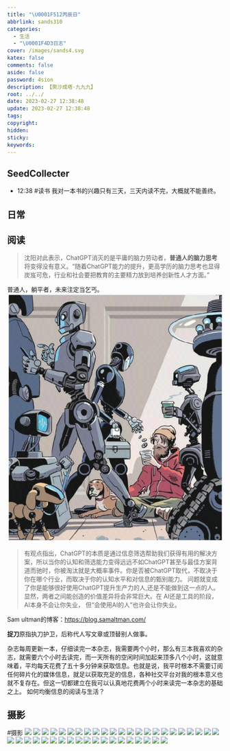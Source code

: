 ```yaml
---
title: "\U0001F512丙辰日"
abbrlink: sands310
categories:
  - 生活
  - "\U0001F4D3日志"
cover: /images/sands4.svg
katex: false
comments: false
aside: false
password: 4sion
description: 【聚沙成塔·九九九】
root: ../../
date: 2023-02-27 12:38:48
update: 2023-02-27 12:38:48
tags:
copyright:
hidden:
sticky:
keywords:
---
```


## SeedCollecter
- 12:38 #读书 我对一本书的兴趣只有三天，三天内读不完，大概就不能善终。

## 日常
## 阅读
> 沈阳对此表示，ChatGPT消灭的是平庸的脑力劳动者，**普通人的脑力思考**将变得没有意义。“随着ChatGPT能力的提升，更高学历的脑力思考也显得炭岌可危，行业和社会要把教育的主要精力放到培养创新性人才方面。”

普通人，躺平者，未来注定当乞丐。
![《纽约客》杂志封面，提出了“未来会是AI工作，人类躺平？”这样的天问。](../../../images/20230102/Screenshot_2023-02-27-15-08-01-827_cn.com.bookan-edit.jpg)

> 有观点指出，ChatGPT的本质是通过信息筛选帮助我们获得有用的解决方案，所以当你的认知和筛选能力变得远远不如ChatGPT甚至与最佳方案背道而驰时，你被淘汰就是大概率事件。你是否被ChatGPT取代，不取决于你在哪个行业，而取决于你的认知水平和对信息的甄别能力。
> 问题就变成了你是能够很好使用ChatGPT提升生产力的人,还是不能做到这一点的人。显然，两者之间能创造的价值差异将会非常巨大。在 AI还是工具的阶段，AI本身不会让你失业， 但“会使用AI的人”也许会让你失业。

Sam ultman的博客：https://blog.samaltman.com/

**捉刀**原指执刀护卫，后称代人写文章或顶替别人做事。

杂志每周更新一本，仔细读完一本杂志，我需要两个小时，那么有三本我喜欢的杂志，就需要六个小时去读完，而一天所有的空闲时间加起来顶多八个小时，这就意味着，平均每天花费了五十多分钟来获取信息。也就是说，我平时根本不需要订阅任何碎片化的媒体信息，就足以获取充足的信息，各种社交平台对我的根本意义也就不复存在。但这一切都建立在我可以认真地花费两个小时来读完一本杂志的基础之上。
如何均衡信息的阅读与生活？



## 摄影
#摄影 
<img src="https://img.500px.me/photo/dff7efb584b12a50d685e413b053d3302/22f7d948c5a7496c850b668224d81d5e.jpg!p3"  referrerPolicy="no-referrer" />
<img src="https://img.500px.me/photo/dff7efb584b12a50d685e413b053d3302/3dbb7c991b43424885e931c3642974b9.jpg!p3"  referrerPolicy="no-referrer" />
<img src="https://img.500px.me/photo/dff7efb584b12a50d685e413b053d3302/582e4e69ac0842149678801958a7cd37.jpg!p3"  referrerPolicy="no-referrer" />
<img src="https://img.500px.me/photo/dff7efb584b12a50d685e413b053d3302/9307bf1c4dab4f719332dfdb44e7362f.jpg!p3"  referrerPolicy="no-referrer" />
<img src="https://img.500px.me/photo/dff7efb584b12a50d685e413b053d3302/98fc29aa93134de4b176e039bfec30dc.jpg!p3"  referrerPolicy="no-referrer" />
<img src="https://img.500px.me/photo/dff7efb584b12a50d685e413b053d3302/339f615e997943d2b8979556e1909098.jpg!p3"  referrerPolicy="no-referrer" />
<img src="https://img.500px.me/photo/dff7efb584b12a50d685e413b053d3302/1a6ac01917d440a187a4ece0e6651925.jpg!p3"  referrerPolicy="no-referrer" />
<img src="https://img.500px.me/photo/dff7efb584b12a50d685e413b053d3302/ce38af963e9b47c6879bc7377b57e243.jpg!p3"  referrerPolicy="no-referrer" />
<img src="https://img.500px.me/photo/dff7efb584b12a50d685e413b053d3302/6e211d6a6162492da41d0e394bcbc77e.jpg!p3"  referrerPolicy="no-referrer" />
<img src="https://img.500px.me/photo/dff7efb584b12a50d685e413b053d3302/943bc2364b7d4f69924ec6d8e85f22e9.jpg!p3"  referrerPolicy="no-referrer" />
<img src="https://img.500px.me/photo/dff7efb584b12a50d685e413b053d3302/7678a9e61efe4f5385f15a5063d73644.jpg!p3"  referrerPolicy="no-referrer" />
<img src="https://img.500px.me/photo/dff7efb584b12a50d685e413b053d3302/4995faffb0b7431b813c90dd102ac428.jpg!p3"  referrerPolicy="no-referrer" />
<img src="https://img.500px.me/photo/dff7efb584b12a50d685e413b053d3302/66e3d0827f0943a1b5fbbf71774820d8.jpg!p3"  referrerPolicy="no-referrer" />
<img src="https://img.500px.me/photo/dff7efb584b12a50d685e413b053d3302/79499a757f394279a72bb6dc60ef93a1.jpg!p3"  referrerPolicy="no-referrer" />
<img src="https://img.500px.me/photo/dff7efb584b12a50d685e413b053d3302/6ade8da8e0ed4987840292ace0f53d23.jpg!p3"  referrerPolicy="no-referrer" />
<img src="https://img.500px.me/photo/dff7efb584b12a50d685e413b053d3302/19961c9312ac48159d54532e07ed7342.jpg!p3"  referrerPolicy="no-referrer" />
<img src="https://img.500px.me/photo/dff7efb584b12a50d685e413b053d3302/abde53e1a4d34ce8aebd13e69d38aa76.jpg!p3"  referrerPolicy="no-referrer" />
<img src="https://img.500px.me/photo/dff7efb584b12a50d685e413b053d3302/218aac2ae37945f6aec77e9a1d78c2e4.jpg!p3"  referrerPolicy="no-referrer" />
<img src="https://img.500px.me/photo/dff7efb584b12a50d685e413b053d3302/0d322e6c6bba436086d0cc991c006517.jpg!p3"  referrerPolicy="no-referrer" />
<img src="https://img.500px.me/photo/dff7efb584b12a50d685e413b053d3302/5ec5f7b240c142d89911c84b73a8c042.jpg!p3"  referrerPolicy="no-referrer" />
<img src="https://img.500px.me/photo/dff7efb584b12a50d685e413b053d3302/d501ec13286b4091b611fc3c2579082d.jpg!p3"  referrerPolicy="no-referrer" />
<img src="https://img.500px.me/photo/dff7efb584b12a50d685e413b053d3302/3e3ce6fd550b442fb4522664d9706ac5.jpg!p3"  referrerPolicy="no-referrer" />
<img src="https://img.500px.me/photo/dff7efb584b12a50d685e413b053d3302/4e5c77e957234ffdb31407ddf77b8f63.jpg!p3"  referrerPolicy="no-referrer" />
<img src="https://img.500px.me/photo/dff7efb584b12a50d685e413b053d3302/9afce6f45dd4493695142abddf7bbe98.jpg!p3"  referrerPolicy="no-referrer" />
<img src="https://img.500px.me/photo/dff7efb584b12a50d685e413b053d3302/1a13091312cc421da1117c75167b8cf5.jpg!p3"  referrerPolicy="no-referrer" />
<img src="https://img.500px.me/photo/dff7efb584b12a50d685e413b053d3302/51ffc140e3d5407cba3d9eabebe4aca3.jpg!p3"  referrerPolicy="no-referrer" />
<img src="https://img.500px.me/photo/dff7efb584b12a50d685e413b053d3302/5171a4eeab92470989e66faaa0c9ef67.jpg!p3"  referrerPolicy="no-referrer" />
<img src="https://img.500px.me/photo/dff7efb584b12a50d685e413b053d3302/6c77c24f3e5b4bde95d8a2572aa5d15c.jpg!p3"  referrerPolicy="no-referrer" />
<img src="https://img.500px.me/photo/dff7efb584b12a50d685e413b053d3302/f4078fbf898c4b1cae69b45d7049acea.jpg!p3"  referrerPolicy="no-referrer" />
<img src="https://img.500px.me/photo/dff7efb584b12a50d685e413b053d3302/5585aa8959c042aaa31dc205f5b9161e.jpg!p3"  referrerPolicy="no-referrer" />
<img src="https://img.500px.me/photo/dff7efb584b12a50d685e413b053d3302/f8045b8432384bac9d4439fa52e42346.jpg!p3"  referrerPolicy="no-referrer" />
<img src="https://img.500px.me/photo/dff7efb584b12a50d685e413b053d3302/7ff2cb36d8064cf585b8fcc1c4a5d322.jpg!p3"  referrerPolicy="no-referrer" />
<img src="https://img.500px.me/photo/dff7efb584b12a50d685e413b053d3302/9d6328feda254dbabf825803da34b1c6.jpg!p3"  referrerPolicy="no-referrer" />
<img src="https://img.500px.me/photo/dff7efb584b12a50d685e413b053d3302/7fbb6f1e415e4c368f057338632c5e95.jpg!p3"  referrerPolicy="no-referrer" />
<img src="https://img.500px.me/photo/dff7efb584b12a50d685e413b053d3302/4c2e6378200449cda566f38425d814d9.jpg!p3"  referrerPolicy="no-referrer" />
<img src="https://img.500px.me/photo/dff7efb584b12a50d685e413b053d3302/896e6f5879504e7d9bf8fd1a02475036.jpg!p3"  referrerPolicy="no-referrer" />
<img src="https://img.500px.me/photo/dff7efb584b12a50d685e413b053d3302/629879f7fc424a99a555c463d324ffb0.jpg!p3"  referrerPolicy="no-referrer" />
<img src="https://img.500px.me/photo/dff7efb584b12a50d685e413b053d3302/a7865ca1d59c44b896cb17e5bb594a66.jpg!p3"  referrerPolicy="no-referrer" />
<img src="https://img.500px.me/photo/dff7efb584b12a50d685e413b053d3302/5462608961be468d8aa5c28b71f8aa3f.jpg!p3"  referrerPolicy="no-referrer" />
<img src="https://img.500px.me/photo/dff7efb584b12a50d685e413b053d3302/d72a7e0897944732a6b5f6e777c2c5fa.jpg!p3"  referrerPolicy="no-referrer" />
<img src="https://img.500px.me/photo/dff7efb584b12a50d685e413b053d3302/fb7c4c39ff3e496baa5a65d2041aaecc.jpg!p3"  referrerPolicy="no-referrer" />
<img src="https://img.500px.me/photo/dff7efb584b12a50d685e413b053d3302/22f7d948c5a7496c850b668224d81d5e.jpg!p5"  referrerPolicy="no-referrer" />